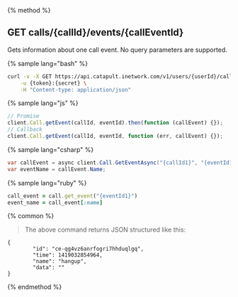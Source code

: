 {% method %}
## GET calls/{callId}/events/{callEventId}

Gets information about one call event. No query parameters are supported.

{% sample lang="bash" %}
```bash
curl -v -X GET https://api.catapult.inetwork.com/v1/users/{userId}/calls/{callId}/events/{eventId} \
	-u {token}:{secret} \
	-H "Content-type: application/json"
```

{% sample lang="js" %}
```js
// Promise
client.Call.getEvent(callId, eventId).then(function (callEvent) {});
// Callback
client.Call.getEvent(callId, eventId, function (err, callEvent) {});
```

{% sample lang="csharp" %}
```csharp
var callEvent = async client.Call.GetEventAsync("{callId1}", "{eventId1}");
var eventName = callEvent.Name;
```

{% sample lang="ruby" %}
```ruby
call_event = call.get_event("{eventId1}")
event_name = call_event[:name]
```

{% common %}
> The above command returns JSON structured like this:

```
{
		"id": "ce-qg4vz6anrfogri7hhduqlgq",
		"time": 1419032854964,
		"name": "hangup",
		"data": ""
}
```
{% endmethod %}
